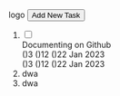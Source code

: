 <div className="flex justify-center selection:bg-none">
      <div className="px-5 w-full mt-32 flex justify-center h-[600px] max-h-[600px] max-w-[700px] min-w-[420px]">
        <div className="px-10 py-7 w-full isolate rounded-xl backdrop-blur-md bg-white/20 shadow-xl">
          <div className="flex justify-between">
            logo
            <Button>Add New Task</Button>
          </div>
          <div className="mt-5 h-[465px]">
            <ol className="">
              <li className="flex  border-sm rounded-lg bg-purple-500 p-3 text-white gap-3">
                <div className="flex items-start">
                  <input type="checkbox" className="w-" />
                </div>
                <div className="flex flex-col">
                  <div className="w-full h-full">Documenting on Github</div>
                  <div>()3 ()12 ()22 Jan 2023</div>
                  <div>()3 ()12 ()22 Jan 2023</div>
                </div>
              </li>
              <li>dwa</li>
              <li>dwa</li>
            </ol>
          </div>
        </div>
      </div>
    </div>
